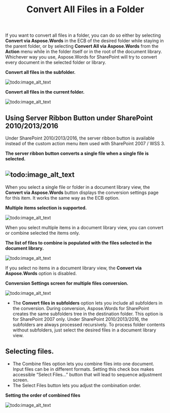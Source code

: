 ﻿---
title: Convert All Files in a Folder
type: docs
weight: 20
url: /sharepoint/convert-all-files-in-a-folder/
---

If you want to convert all files in a folder, you can do so either by selecting **Convert via Aspose.Words** in the ECB of the desired folder while staying in the parent folder, or by selecting **Convert All via Aspose.Words** from the **Action** menu while in the folder itself or in the root of the document library. Whichever way you use, Aspose.Words for SharePoint will try to convert every document in the selected folder or library.

**Convert all files in the subfolder.** 

![todo:image_alt_text](convert-all-files-in-a-folder_1.png)



**Convert all files in the current folder.** 

![todo:image_alt_text](convert-all-files-in-a-folder_2.png)


## Using Server Ribbon Button under SharePoint 2010/2013/2016

Under SharePoint 2010/2013/2016, the server ribbon button is available instead of the custom action menu item used with SharePoint 2007 / WSS 3.

**The server ribbon button converts a single file when a single file is selected.**

## ![todo:image_alt_text](convert-all-files-in-a-folder_3.png)

When you select a single file or folder in a document library view, the **Convert via Aspose.Words** button displays the conversion settings page for this item. It works the same way as the ECB option.

**Multiple items selection is supported.** 

![todo:image_alt_text](convert-all-files-in-a-folder_4.png)

When you select multiple items in a document library view, you can convert or combine selected the items only.

**The list of files to combine is populated with the files selected in the document library.** 

![todo:image_alt_text](convert-all-files-in-a-folder_5.png)

If you select no items in a document library view, the **Convert via Aspose.Words** option is disabled.

**Conversion Settings screen for multiple files conversion.** 

![todo:image_alt_text](convert-all-files-in-a-folder_6.png)

- The **Convert files in subfolders** option lets you include all subfolders in the conversion. During conversion, Aspose.Words for SharePoint creates the same subfolders tree in the destination folder. This option is for SharePoint 2007 only. Under SharePoint 2010/2013/2016, the subfolders are always processed recursively. To process folder contents without subfolders, just select the desired files in a document library view.

## Selecting files.

- The Combine files option lets you combine files into one document. Input files can be in different formats. Setting this check box makes accessible “Select Files…” button that will lead to sequence adjustment screen.
- The Select Files button lets you adjust the combination order.

**Setting the order of combined files** 

![todo:image_alt_text](convert-all-files-in-a-folder_7.png)
